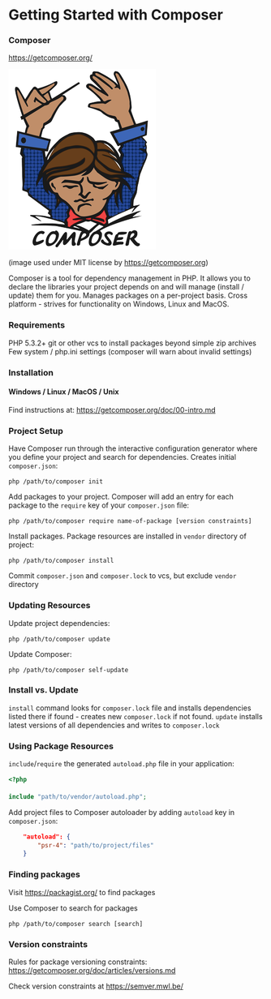 # Getting Started with Composer

### Composer

https://getcomposer.org/

![Composer Logo](images/logo-composer-transparent2.png)

(image used under MIT license by https://getcomposer.org)

Composer is a tool for dependency management in PHP. It allows you to declare the libraries your project depends on and will manage (install / update) them for you. Manages packages on a per-project basis. Cross platform - strives for functionality on Windows, Linux and MacOS.



### Requirements

PHP 5.3.2+
git or other vcs to install packages beyond simple zip archives
Few system / php.ini settings (composer will warn about invalid settings)



### Installation

#### Windows / Linux / MacOS / Unix

Find instructions at: https://getcomposer.org/doc/00-intro.md



### Project Setup

Have Composer run through the interactive configuration generator where you define your project and search for dependencies. Creates initial `composer.json`:

```
php /path/to/composer init
```

Add packages to your project. Composer will add an entry for each package to the `require` key of your `composer.json` file:

```
php /path/to/composer require name-of-package [version constraints]
```

Install packages. Package resources are installed in `vendor` directory of project:

```
php /path/to/composer install
```

Commit `composer.json` and `composer.lock` to vcs, but exclude `vendor` directory



### Updating Resources

Update project dependencies:

```
php /path/to/composer update
```

Update Composer:

```
php /path/to/composer self-update
```



### Install vs. Update

`install` command looks for `composer.lock` file and installs dependencies listed there if found - creates new `composer.lock` if not found. `update` installs latest versions of all dependencies and writes to `composer.lock`



### Using Package Resources

`include`/`require` the generated `autoload.php` file in your application:

```php
<?php

include "path/to/vendor/autoload.php";
```

Add project files to Composer autoloader by adding `autoload` key in `composer.json`:

```json
    "autoload": {
        "psr-4": "path/to/project/files"
    }
```



### Finding packages

Visit https://packagist.org/ to find packages

Use Composer to search for packages

```
php /path/to/composer search [search]
```



### Version constraints

Rules for package versioning constraints: https://getcomposer.org/doc/articles/versions.md

Check version constraints at https://semver.mwl.be/
